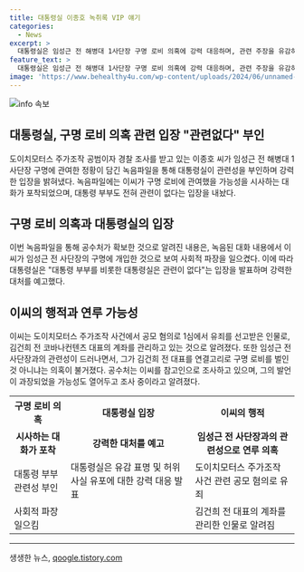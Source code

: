 ```yaml
---
title: 대통령실 이종호 녹취록 VIP 얘기
categories:
  - News
excerpt: >
  대통령실은 임성근 전 해병대 1사단장 구명 로비 의혹에 강력 대응하며, 관련 주장을 유감히 여기고 허위 사실 유포에 대해 대응한다고 밝혔다. 이에 대해, 도이치모터스 주가조작 사건의 공범으로 알려진 이종호씨가 임 전 사단장과의 관련 녹음파일을 통해 구명 로비에 관여했을 가능성이 제기되고 있다. 공수처는 해당 녹음파일을 확보하고, 이 씨를 참고인으로 불러 조사 중이며, 녹음 내용의 과장 가능성도 열어두고 있다.
feature_text: >
  대통령실은 임성근 전 해병대 1사단장 구명 로비 의혹에 강력 대응하며, 관련 주장을 유감히 여기고 허위 사실 유포에 대해 대응한다고 밝혔다. 이에 대해, 도이치모터스 주가조작 사건의 공범으로 알려진 이종호씨가 임 전 사단장과의 관련 녹음파일을 통해 구명 로비에 관여했을 가능성이 제기되고 있다. 공수처는 해당 녹음파일을 확보하고, 이 씨를 참고인으로 불러 조사 중이며, 녹음 내용의 과장 가능성도 열어두고 있다.
image: 'https://www.behealthy4u.com/wp-content/uploads/2024/06/unnamed-file.png'
---
```


<p><img src="https://www.behealthy4u.com/wp-content/uploads/2024/06/unnamed-file.png" alt="info 속보" /></p>

<h2>대통령실, 구명 로비 의혹 관련 입장 "관련없다" 부인</h2>

<p data-ke-size="size16">도이치모터스 주가조작 공범이자 경찰 조사를 받고 있는 이종호 씨가 임성근 전 해병대 1사단장 구명에 관여한 정황이 담긴 녹음파일을 통해 대통령실이 관련성을 부인하며 강력한 입장을 밝혀냈다. 녹음파일에는 이씨가 구명 로비에 관여했을 가능성을 시사하는 대화가 포착되었으며, 대통령 부부도 전혀 관련이 없다는 입장을 내놨다.</p>

<h2 data-ke-size="size26">구명 로비 의혹과 대통령실의 입장</h2>

<p data-ke-size="size16">이번 녹음파일을 통해 공수처가 확보한 것으로 알려진 내용은, 녹음된 대화 내용에서 이씨가 임성근 전 사단장의 구명에 개입한 것으로 보여 사회적 파장을 일으켰다. 이에 따라 대통령실은 "대통령 부부를 비롯한 대통령실은 관련이 없다"는 입장을 발표하며 강력한 대처를 예고했다.</p>

<h2 data-ke-size="size26">이씨의 행적과 연루 가능성</h2>

<p data-ke-size="size16">이씨는 도이치모터스 주가조작 사건에서 공모 혐의로 1심에서 유죄를 선고받은 인물로, 김건희 전 코바나컨텐츠 대표의 계좌를 관리하고 있는 것으로 알려졌다. 또한 임성근 전 사단장과의 관련성이 드러나면서, 그가 김건희 전 대표를 연결고리로 구명 로비를 벌인 것 아니냐는 의혹이 불거졌다. 공수처는 이씨를 참고인으로 조사하고 있으며, 그의 발언이 과장되었을 가능성도 열어두고 조사 중이라고 알려졌다.</p>

<table>
    <tr>
        <th>구명 로비 의혹</th>
        <th>대통령실 입장</th>
        <th>이씨의 행적</th>
    </tr>
    <tr>
        <td style="text-align: center; height: 17px;"><b>시사하는 대화가 포착</b></td>
        <td style="text-align: center; height: 17px;"><b>강력한 대처를 예고</b></td>
        <td style="text-align: center; height: 17px;"><b>임성근 전 사단장과의 관련성으로 연루 의혹</b></td>
    </tr>
    <tr>
        <td>대통령 부부 관련성 부인</td>
        <td>대통령실은 유감 표명 및 허위 사실 유포에 대한 강력 대응 발표</td>
        <td>도이치모터스 주가조작 사건 관련 공모 혐의로 유죄</td>
    </tr>
    <tr>
        <td>사회적 파장 일으킴</td>
        <td></td>
        <td>김건희 전 대표의 계좌를 관리한 인물로 알려짐</td>
    </tr>
</table>

<hr>
생생한 뉴스, <a href="https://qoogle.tistory.com" rel="dofollow">qoogle.tistory.com</a>


